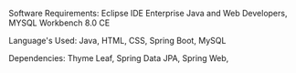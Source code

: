 Software Requirements:
Eclipse IDE Enterprise Java and Web Developers,
MYSQL Workbench 8.0 CE

Language's Used:
Java,
HTML,
CSS,
Spring Boot,
MySQL

Dependencies:
Thyme Leaf,
Spring Data JPA,
Spring Web,
